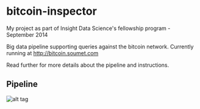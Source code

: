 bitcoin-inspector
=================

My project as part of Insight Data Science's fellowship program - September 2014

Big data pipeline supporting queries against the bitcoin network.
Currently running at http://bitcoin.soumet.com

Read further for more details about the pipeline and instructions.

## Pipeline

![alt tag](http://image.slidesharecdn.com/jean-marc-insightdataengineering-140925170658-phpapp02/95/bitcoin-data-pipeline-insight-data-science-project-september-2014-8-1024.jpg)
